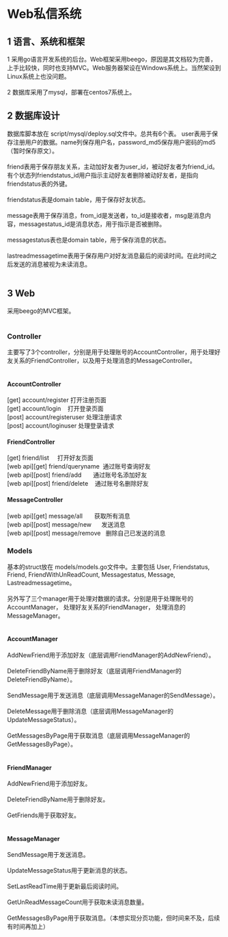# Web私信系统
## 1 语言、系统和框架
1 采用go语言开发系统的后台。Web框架采用beego，原因是其文档较为完善，上手比较快，同时也支持MVC。Web服务器架设在Windows系统上。当然架设到Linux系统上也没问题。<br /><br />
2 数据库采用了mysql，部署在centos7系统上。<br />

## 2 数据库设计
数据库脚本放在 script/mysql/deploy.sql文件中。总共有6个表。
user表用于保存注册用户的数据。name列保存用户名，password_md5保存用户密码的md5（暂时保存原文）。<br /><br />
friend表用于保存朋友关系，主动加好友者为user_id，被动好友者为friend_id。有个状态列friendstatus_id用户指示主动好友者删除被动好友者，是指向friendstatus表的外键。<br /><br />
friendstatus表是domain table，用于保存好友状态。<br /><br />
message表用于保存消息，from_id是发送者，to_id是接收者，msg是消息内容，messagestatus_id是消息状态，用于指示是否被删除。<br /><br />
messagestatus表也是domain table，用于保存消息的状态。<br /><br />
lastreadmessagetime表用于保存用户对好友消息最后的阅读时间。在此时间之后发送的消息被视为未读消息。<br /><br />

## 3 Web
采用beego的MVC框架。<br /><br />

### Controller
主要写了3个controller，分别是用于处理账号的AccountController，用于处理好友关系的FriendController，以及用于处理消息的MessageController。<br /><br />
#### AccountController
[get] account/register 打开注册页面 <br />
[get] account/login    打开登录页面 <br />
[post] account/registeruser 处理注册请求 <br />
[post] account/loginuser 处理登录请求 <br />

#### FriendController
[get] friend/list     打开好友页面 <br />
[web api][get] friend/queryname  通过账号查询好友 <br />
[web api][post] friend/add       通过账号名添加好友 <br />
[web api][post] friend/delete    通过账号名删除好友 <br />

#### MessageController
[web api][get] message/all       获取所有消息 <br />
[web api][post] message/new      发送消息 <br />
[web api][post] message/remove   删除自己已发送的消息 <br />

### Models
基本的struct放在 models/models.go文件中。主要包括 User, Friendstatus, Friend, FriendWithUnReadCount, Messagestatus, Message, Lastreadmessagetime。<br /><br />
另外写了三个manager用于处理对数据的请求。分别是用于处理账号的AccountManager， 处理好友关系的FriendManager， 处理消息的MessageManager。<br /><br />
#### AccountManager
AddNewFriend用于添加好友（底层调用FriendManager的AddNewFriend）。<br /><br />
DeleteFriendByName用于删除好友（底层调用FriendManager的DeleteFriendByName）。<br /><br />
SendMessage用于发送消息（底层调用MessageManager的SendMessage）。<br /><br />
DeleteMessage用于删除消息（底层调用MessageManager的UpdateMessageStatus）。<br /><br />
GetMessagesByPage用于获取消息（底层调用MessageManager的GetMessagesByPage）。<br /><br />

#### FriendManager
AddNewFriend用于添加好友。<br /><br />
DeleteFriendByName用于删除好友。<br /><br />
GetFriends用于获取好友。<br /><br />

#### MessageManager
SendMessage用于发送消息。<br /><br />
UpdateMessageStatus用于更新消息的状态。<br /><br />
SetLastReadTime用于更新最后阅读时间。<br /><br />
GetUnReadMessageCount用于获取未读消息数量。<br /><br />
GetMessagesByPage用于获取消息。（本想实现分页功能，但时间来不及，后续有时间再加上）<br /><br />
